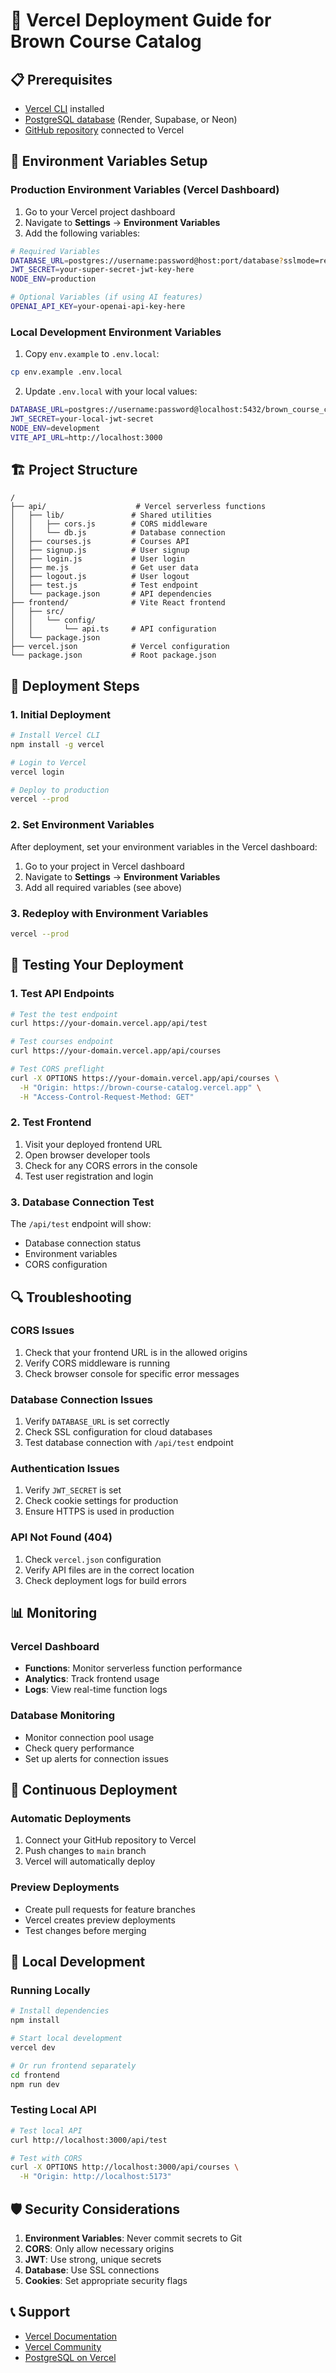 # 🚀 Vercel Deployment Guide for Brown Course Catalog

## 📋 Prerequisites

- [Vercel CLI](https://vercel.com/docs/cli) installed
- [PostgreSQL database](https://render.com/docs/databases) (Render, Supabase, or Neon)
- [GitHub repository](https://github.com) connected to Vercel

## 🔧 Environment Variables Setup

### **Production Environment Variables (Vercel Dashboard)**

1. Go to your Vercel project dashboard
2. Navigate to **Settings** → **Environment Variables**
3. Add the following variables:

```bash
# Required Variables
DATABASE_URL=postgres://username:password@host:port/database?sslmode=require
JWT_SECRET=your-super-secret-jwt-key-here
NODE_ENV=production

# Optional Variables (if using AI features)
OPENAI_API_KEY=your-openai-api-key-here
```

### **Local Development Environment Variables**

1. Copy `env.example` to `.env.local`:
```bash
cp env.example .env.local
```

2. Update `.env.local` with your local values:
```bash
DATABASE_URL=postgres://username:password@localhost:5432/brown_course_catalog
JWT_SECRET=your-local-jwt-secret
NODE_ENV=development
VITE_API_URL=http://localhost:3000
```

## 🏗️ Project Structure

```
/
├── api/                    # Vercel serverless functions
│   ├── lib/               # Shared utilities
│   │   ├── cors.js        # CORS middleware
│   │   └── db.js          # Database connection
│   ├── courses.js         # Courses API
│   ├── signup.js          # User signup
│   ├── login.js           # User login
│   ├── me.js              # Get user data
│   ├── logout.js          # User logout
│   ├── test.js            # Test endpoint
│   └── package.json       # API dependencies
├── frontend/              # Vite React frontend
│   ├── src/
│   │   └── config/
│   │       └── api.ts     # API configuration
│   └── package.json
├── vercel.json            # Vercel configuration
└── package.json           # Root package.json
```

## 🚀 Deployment Steps

### **1. Initial Deployment**

```bash
# Install Vercel CLI
npm install -g vercel

# Login to Vercel
vercel login

# Deploy to production
vercel --prod
```

### **2. Set Environment Variables**

After deployment, set your environment variables in the Vercel dashboard:

1. Go to your project in Vercel dashboard
2. Navigate to **Settings** → **Environment Variables**
3. Add all required variables (see above)

### **3. Redeploy with Environment Variables**

```bash
vercel --prod
```

## 🧪 Testing Your Deployment

### **1. Test API Endpoints**

```bash
# Test the test endpoint
curl https://your-domain.vercel.app/api/test

# Test courses endpoint
curl https://your-domain.vercel.app/api/courses

# Test CORS preflight
curl -X OPTIONS https://your-domain.vercel.app/api/courses \
  -H "Origin: https://brown-course-catalog.vercel.app" \
  -H "Access-Control-Request-Method: GET"
```

### **2. Test Frontend**

1. Visit your deployed frontend URL
2. Open browser developer tools
3. Check for any CORS errors in the console
4. Test user registration and login

### **3. Database Connection Test**

The `/api/test` endpoint will show:
- Database connection status
- Environment variables
- CORS configuration

## 🔍 Troubleshooting

### **CORS Issues**

1. Check that your frontend URL is in the allowed origins
2. Verify CORS middleware is running
3. Check browser console for specific error messages

### **Database Connection Issues**

1. Verify `DATABASE_URL` is set correctly
2. Check SSL configuration for cloud databases
3. Test database connection with `/api/test` endpoint

### **Authentication Issues**

1. Verify `JWT_SECRET` is set
2. Check cookie settings for production
3. Ensure HTTPS is used in production

### **API Not Found (404)**

1. Check `vercel.json` configuration
2. Verify API files are in the correct location
3. Check deployment logs for build errors

## 📊 Monitoring

### **Vercel Dashboard**

- **Functions**: Monitor serverless function performance
- **Analytics**: Track frontend usage
- **Logs**: View real-time function logs

### **Database Monitoring**

- Monitor connection pool usage
- Check query performance
- Set up alerts for connection issues

## 🔄 Continuous Deployment

### **Automatic Deployments**

1. Connect your GitHub repository to Vercel
2. Push changes to `main` branch
3. Vercel will automatically deploy

### **Preview Deployments**

- Create pull requests for feature branches
- Vercel creates preview deployments
- Test changes before merging

## 📝 Local Development

### **Running Locally**

```bash
# Install dependencies
npm install

# Start local development
vercel dev

# Or run frontend separately
cd frontend
npm run dev
```

### **Testing Local API**

```bash
# Test local API
curl http://localhost:3000/api/test

# Test with CORS
curl -X OPTIONS http://localhost:3000/api/courses \
  -H "Origin: http://localhost:5173"
```

## 🛡️ Security Considerations

1. **Environment Variables**: Never commit secrets to Git
2. **CORS**: Only allow necessary origins
3. **JWT**: Use strong, unique secrets
4. **Database**: Use SSL connections
5. **Cookies**: Set appropriate security flags

## 📞 Support

- [Vercel Documentation](https://vercel.com/docs)
- [Vercel Community](https://github.com/vercel/vercel/discussions)
- [PostgreSQL on Vercel](https://vercel.com/docs/storage/vercel-postgres) 
